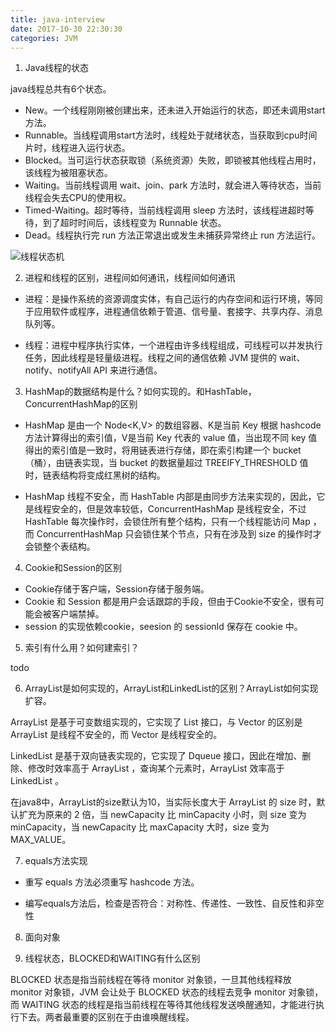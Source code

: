 ```yaml
---
title: java-interview
date: 2017-10-30 22:30:30
categories: JVM
---
```


1. Java线程的状态

java线程总共有6个状态。

-	New。一个线程刚刚被创建出来，还未进入开始运行的状态，即还未调用start方法。
- 	Runnable。当线程调用start方法时，线程处于就绪状态，当获取到cpu时间片时，线程进入运行状态。
- 	Blocked。当可运行状态获取锁（系统资源）失败，即锁被其他线程占用时，该线程为被阻塞状态。
- 	Waiting。当前线程调用 wait、join、park 方法时，就会进入等待状态，当前线程会失去CPU的使用权。
- 	Timed-Waiting。超时等待，当前线程调用 sleep 方法时，该线程进超时等待，到了超时时间后，该线程变为 Runnable 状态。
- 	Dead。线程执行完 run 方法正常退出或发生未捕获异常终止 run 方法运行。

![线程状态机](http://upload-images.jianshu.io/upload_images/44770-698ba70a7a713f44.png?imageMogr2/auto-orient/strip%7CimageView2/2/w/1240)

2. 进程和线程的区别，进程间如何通讯，线程间如何通讯

- 	进程：是操作系统的资源调度实体，有自己运行的内存空间和运行环境，等同于应用软件或程序，进程通信依赖于管道、信号量、套接字、共享内存、消息队列等。

- 线程：进程中程序执行实体，一个进程由许多线程组成，可线程可以并发执行任务，因此线程是轻量级进程。线程之间的通信依赖 JVM 提供的 wait、notify、notifyAll API 来进行通信。


3. HashMap的数据结构是什么？如何实现的。和HashTable，ConcurrentHashMap的区别

-	HashMap 是由一个 Node<K,V> 的数组容器、K是当前 Key 根据 hashcode 方法计算得出的索引值，V是当前 Key 代表的 value 值，当出现不同 key 值得出的索引值是一致时，将用链表进行存储，即在索引构建一个 bucket（桶），由链表实现，当 bucket 的数据量超过 TREEIFY_THRESHOLD 值时，链表结构将变成红黑树的结构。 

- HashMap 线程不安全，而 HashTable 内部是由同步方法来实现的，因此，它是线程安全的，但是效率较低，ConcurrentHashMap 是线程安全，不过 HashTable 每次操作时，会锁住所有整个结构，只有一个线程能访问 Map ，而 ConcurrentHashMap 只会锁住某个节点，只有在涉及到 size 的操作时才会锁整个表结构。


4. Cookie和Session的区别

-  Cookie存储于客户端，Session存储于服务端。
-  Cookie 和 Session 都是用户会话跟踪的手段，但由于Cookie不安全，很有可能会被客户端禁掉。
-  session 的实现依赖cookie，seesion 的 sessionId 保存在 cookie 中。

5. 索引有什么用？如何建索引？

todo

6. ArrayList是如何实现的，ArrayList和LinkedList的区别？ArrayList如何实现扩容。

ArrayList 是基于可变数组实现的，它实现了 List 接口，与 Vector 的区别是 ArrayList 是线程不安全的，而 Vector 是线程安全的。

LinkedList 是基于双向链表实现的，它实现了 Dqueue 接口，因此在增加、删除、修改时效率高于 ArrayList ，查询某个元素时，ArrayList 效率高于 LinkedList 。

在java8中，ArrayList的size默认为10，当实际长度大于 ArrayList 的 size 时，默认扩充为原来的 2 倍，当 newCapacity 比 minCapacity 小时，则 size 变为 minCapacity，当 newCapacity 比 maxCapacity 大时，size 变为 MAX_VALUE。
	
7. equals方法实现

-	重写 equals 方法必须重写 hashcode 方法。

-	编写equals方法后，检查是否符合：对称性、传递性、一致性、自反性和非空性

8. 面向对象

9. 线程状态，BLOCKED和WAITING有什么区别

BLOCKED 状态是指当前线程在等待 monitor 对象锁，一旦其他线程释放 monitor 对象锁，JVM 会让处于 BLOCKED 状态的线程去竞争 monitor 对象锁，而 WAITING 状态的线程是指当前线程在等待其他线程发送唤醒通知，才能进行执行下去。两者最重要的区别在于由谁唤醒线程。






